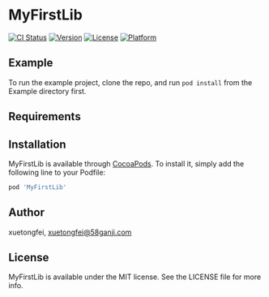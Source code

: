 # MyFirstLib

[![CI Status](https://img.shields.io/travis/xuetongfei/MyFirstLib.svg?style=flat)](https://travis-ci.org/xuetongfei/MyFirstLib)
[![Version](https://img.shields.io/cocoapods/v/MyFirstLib.svg?style=flat)](https://cocoapods.org/pods/MyFirstLib)
[![License](https://img.shields.io/cocoapods/l/MyFirstLib.svg?style=flat)](https://cocoapods.org/pods/MyFirstLib)
[![Platform](https://img.shields.io/cocoapods/p/MyFirstLib.svg?style=flat)](https://cocoapods.org/pods/MyFirstLib)

## Example

To run the example project, clone the repo, and run `pod install` from the Example directory first.

## Requirements

## Installation

MyFirstLib is available through [CocoaPods](https://cocoapods.org). To install
it, simply add the following line to your Podfile:

```ruby
pod 'MyFirstLib'
```

## Author

xuetongfei, xuetongfei@58ganji.com

## License

MyFirstLib is available under the MIT license. See the LICENSE file for more info.
